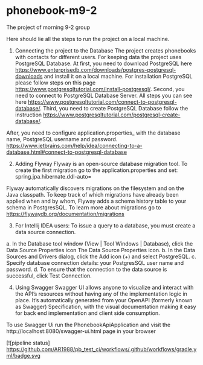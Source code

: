 # phonebook-m9-2
The project of morning 9-2 group

Here should lie all the steps to run the project on a local machine.

1. Connecting the project to the Database
The project creates phonebooks with contacts for different users.
For keeping data the project uses PostgreSQL Database.
At first, you need to download PostgreSQL here 
https://www.enterprisedb.com/downloads/postgres-postgresql-downloads and install it on a local machine.
For installation PostgreSQL please follow steps on this page https://www.postgresqltutorial.com/install-postgresql/.
Second, you need to connect to PostgreSQL Database Server. All steps you can see here 
https://www.postgresqltutorial.com/connect-to-postgresql-database/.
Third, you need to create PostgreSQL Database follow the instruction 
https://www.postgresqltutorial.com/postgresql-create-database/.

After, you need to configure application.properties_ with the database name, PostgreSQL username and password.
https://www.jetbrains.com/help/idea/connecting-to-a-database.html#connect-to-postgresql-database

2. Adding Flyway
Flyway is an open-source database migration tool.
To create the first migration go to the application.properties and set:
spring.jpa.hibernate.ddl-auto=

Flyway automatically discovers migrations on the filesystem and on the Java classpath.
To keep track of which migrations have already been applied when and by whom, Flyway adds a schema history table to your schema in PostgresSQL.
To learn more about migrations go to https://flywaydb.org/documentation/migrations

3. For Intellij IDEA users:
To issue a query to a database, you must create a data source connection. 

a. In the Database tool window (View | Tool Windows | Database), click the Data Source Properties icon The Data Source Properties icon.
b. In the Data Sources and Drivers dialog, click the Add icon (+) and select PostgreSQL.
c. Specify database connection details: your PostgresSQL user name and password. 
d. To ensure that the connection to the data source is successful, click Test Connection.

4. Using Swagger
Swagger UI allows anyone to visualize and interact with the API’s resources without having any of the implementation logic in place. 
It’s automatically generated from your OpenAPI (formerly known as Swagger) Specification, 
with the visual documentation making it easy for back end implementation and client side consumption.

To use Swagger Ui run the PhonebookApiApplication and visit the http://localhost:8080/swagger-ui.html page in your browser


[![pipeline status] https://github.com/AR1988/pb_test_ci/workflows/.github/workflows/gradle.yml/badge.svg
